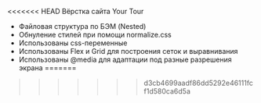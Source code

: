 <<<<<<< HEAD
Вёрстка сайта Your Tour

-   Файловая структура по БЭМ (Nested)
-   Обнуление стилей при помощи normalize.css
-   Использованы css-переменные
-   Использованы Flex и Grid для построения сеток и выравнивания
-   Использованы @media для адаптации под разные разрешения экрана
=======

>>>>>>> d3cb4699aadf86dd5292e46111fcf1d580ca6d5a
